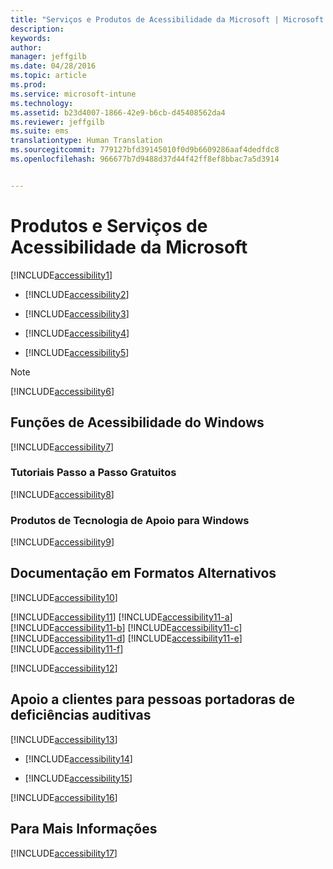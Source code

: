 ```yaml
---
title: "Serviços e Produtos de Acessibilidade da Microsoft | Microsoft Intune"
description: 
keywords: 
author: 
manager: jeffgilb
ms.date: 04/28/2016
ms.topic: article
ms.prod: 
ms.service: microsoft-intune
ms.technology: 
ms.assetid: b23d4007-1866-42e9-b6cb-d45408562da4
ms.reviewer: jeffgilb
ms.suite: ems
translationtype: Human Translation
ms.sourcegitcommit: 779127bfd39145010f0d9b6609286aaf4dedfdc8
ms.openlocfilehash: 966677b7d9488d37d44f42ff8ef8bbac7a5d3914


---
```


# Produtos e Serviços de Acessibilidade da Microsoft
[!INCLUDE[accessibility1](./includes/accessibility1_md.md)]

-   [!INCLUDE[accessibility2](./includes/accessibility2_md.md)]

-   [!INCLUDE[accessibility3](./includes/accessibility3_md.md)]

-   [!INCLUDE[accessibility4](./includes/accessibility4_md.md)]

-   [!INCLUDE[accessibility5](./includes/accessibility5_md.md)]

> [!NOTE]
> [!INCLUDE[accessibility6](./includes/accessibility6_md.md)]

## Funções de Acessibilidade do Windows
[!INCLUDE[accessibility7](./includes/accessibility7_md.md)]

### Tutoriais Passo a Passo Gratuitos
[!INCLUDE[accessibility8](./includes/accessibility8_md.md)]

### Produtos de Tecnologia de Apoio para Windows
[!INCLUDE[accessibility9](./includes/accessibility9_md.md)]

## Documentação em Formatos Alternativos
[!INCLUDE[accessibility10](./includes/accessibility10_md.md)]

[!INCLUDE[accessibility11](./includes/accessibility11_md.md)]
[!INCLUDE[accessibility11-a](./includes/accessibility11-a_md.md)]
[!INCLUDE[accessibility11-b](./includes/accessibility11-b_md.md)]
[!INCLUDE[accessibility11-c](./includes/accessibility11-c_md.md)]
[!INCLUDE[accessibility11-d](./includes/accessibility11-d_md.md)]
[!INCLUDE[accessibility11-e](./includes/accessibility11-e_md.md)]
[!INCLUDE[accessibility11-f](./includes/accessibility11-f_md.md)]

[!INCLUDE[accessibility12](./includes/accessibility12_md.md)]

## Apoio a clientes para pessoas portadoras de deficiências auditivas
[!INCLUDE[accessibility13](./includes/accessibility13_md.md)]

-   [!INCLUDE[accessibility14](./includes/accessibility14_md.md)]

-   [!INCLUDE[accessibility15](./includes/accessibility15_md.md)]

[!INCLUDE[accessibility16](./includes/accessibility16_md.md)]

## Para Mais Informações
[!INCLUDE[accessibility17](./includes/accessibility17_md.md)]




<!--HONumber=Jun16_HO4-->


